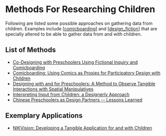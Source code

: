 # Methods For Researching Children

Following are listed some possible approaches on gathering data from children. Examples include [[comicboarding]] and [[design_fiction]] that are specially altered to be able to gather data from and with children.

## List of Methods

- [Co-Designing with Preschoolers Using Fictional Inquiry and Comicboarding](https://dl.acm.org/doi/pdf/10.1145/3025453.3025588)
- [Comicboarding: Using Comics as Proxies for Participatory Design with Children](https://dl.acm.org/doi/pdf/10.1145/1240624.1240832)
- [Designing with and for Preschoolers: A Method to Observe Tangible Interactions with Spatial Manipulatives](https://dl.acm.org/doi/pdf/10.1145/3213818.3213825)
- [Interpreting Input from Children: a Designerly Approach](https://dl.acm.org/doi/pdf/10.1145/2207676.2208399)
- [Chinese Preschoolers as Design Partners -- Lessons Learned](https://dl.acm.org/doi/pdf/10.1145/3027063.3053343)

## Exemplary Applications

- [NIKVision: Developing a Tangible Application for and with Children](http://www.jucs.org/jucs_19_15/nik_vision_developing_a/jucs_19_15_2266_2291_marco.pdf)

[//begin]: # "Autogenerated link references for markdown compatibility"
[comicboarding]: comicboarding "Comicboarding"
[design_fiction]: design_fiction "Design Fiction"
[//end]: # "Autogenerated link references"
